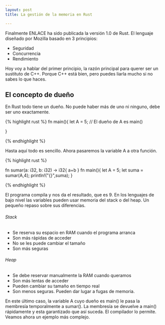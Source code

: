 ```yaml
---
layout: post
title: La gestión de la memoria en Rust

---
```


Finalmente ENLACE ha sido publicada la versión 1.0 de Rust. El lenguaje diseñado por Mozilla basado en 3 principios:

* Seguridad
* Concurrencia
* Rendimiento

Hoy voy a hablar del primer principio, la razón principal para querer ser un sustituto de C++. Porque C++ está bien, pero puedes liarla mucho si no sabes lo que haces.

## El concepto de dueño

En Rust todo tiene un dueño. No puede haber más de uno ni ninguno, debe ser uno exactamente.

{% highlight rust %}
fn main(){
	let A = 5;
    // El dueño de A es main()

}

{% endhighlight %}

Hasta aquí todo es sencillo. Ahora pasaremos la variable A a otra función.

{% highlight rust %}

fn sumar(a: i32, b: i32) -> i32{
	a+b
}
fn main(){
	let A = 5;
	let suma = sumar(A,4);
	println!("{}",suma);
}

{% endhighlight %}

El  programa compila y nos da el resultado, que es 9. En los lenguajes de bajo nivel las variables pueden usar memoria del stack o del heap. Un pequeño repaso sobre sus diferencias.

###### Stack

* Se reserva su espacio en RAM cuando el programa arranca
* Son más rápidas de acceder
* No se les puede cambiar el tamaño
* Son más seguras

###### Heap

* Se debe reservar manualmente la RAM cuando queramos
* Son más lentas de acceder
* Pueden cambiar su tamaño en tiempo real
* Son menos seguras. Pueden dar lugar a fugas de memoria.

En este último caso, la variable A cuyo dueño es main() le pasa la membresía temporalmente a sumar(). La membresía se devuelve a main() rápidamente y esta garantizado que así suceda. El compilador lo permite. Veamos ahora un ejemplo más complejo.
